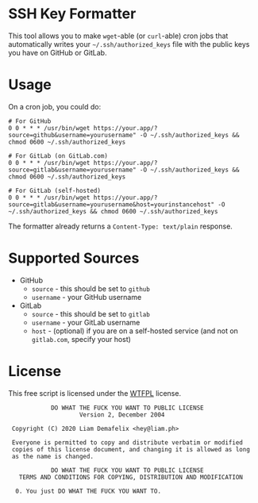 # SSH Key Formatter

This tool allows you to make `wget`-able (or `curl`-able) cron jobs that automatically writes your `~/.ssh/authorized_keys` file with the public keys you have on GitHub or GitLab.

# Usage

On a cron job, you could do:

```
# For GitHub
0 0 * * * /usr/bin/wget https://your.app/?source=github&username=yourusername" -O ~/.ssh/authorized_keys && chmod 0600 ~/.ssh/authorized_keys

# For GitLab (on GitLab.com)
0 0 * * * /usr/bin/wget https://your.app/?source=gitlab&username=yourusername" -O ~/.ssh/authorized_keys && chmod 0600 ~/.ssh/authorized_keys

# For GitLab (self-hosted)
0 0 * * * /usr/bin/wget https://your.app/?source=gitlab&username=yourusername&host=yourinstancehost" -O ~/.ssh/authorized_keys && chmod 0600 ~/.ssh/authorized_keys
```

The formatter already returns a `Content-Type: text/plain` response.

# Supported Sources

* GitHub
    * `source` - this should be set to `github`
    * `username` - your GitHub username
* GitLab
    * `source` - this should be set to `gitlab`
    * `username` - your GitLab username
    * `host` - (optional) if you are on a self-hosted service (and not on `gitlab.com`, specify your host)
    
# License

This free script is licensed under the [WTFPL](http://www.wtfpl.net/about/) license.

```
            DO WHAT THE FUCK YOU WANT TO PUBLIC LICENSE
                    Version 2, December 2004

 Copyright (C) 2020 Liam Demafelix <hey@liam.ph>

 Everyone is permitted to copy and distribute verbatim or modified
 copies of this license document, and changing it is allowed as long
 as the name is changed.

            DO WHAT THE FUCK YOU WANT TO PUBLIC LICENSE
   TERMS AND CONDITIONS FOR COPYING, DISTRIBUTION AND MODIFICATION

  0. You just DO WHAT THE FUCK YOU WANT TO.
```
